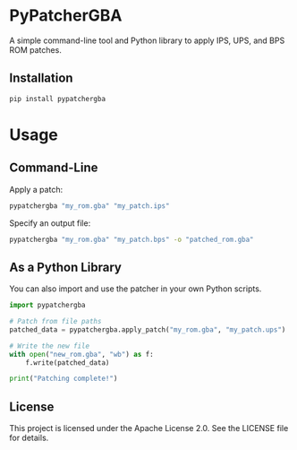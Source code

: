 # PyPatcherGBA

A simple command-line tool and Python library to apply IPS, UPS, and BPS ROM patches.

## Installation

```bash
pip install pypatchergba
```

# Usage
## Command-Line
Apply a patch:
```bash
pypatchergba "my_rom.gba" "my_patch.ips"
```
Specify an output file:
```bash
pypatchergba "my_rom.gba" "my_patch.bps" -o "patched_rom.gba"
```
## As a Python Library
You can also import and use the patcher in your own Python scripts.
```python
import pypatchergba

# Patch from file paths
patched_data = pypatchergba.apply_patch("my_rom.gba", "my_patch.ups")

# Write the new file
with open("new_rom.gba", "wb") as f:
    f.write(patched_data)

print("Patching complete!")
```
## License
This project is licensed under the Apache License 2.0. See the LICENSE file for details.
